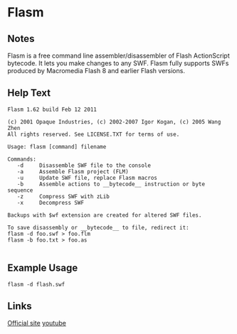 # Flasm

Notes
-------
Flasm is a free command line assembler/disassembler of Flash ActionScript bytecode. 
It lets you make changes to any SWF. Flasm fully supports SWFs produced by Macromedia Flash 8 and earlier Flash versions.

Help Text
-------
```
Flasm 1.62 build Feb 12 2011

(c) 2001 Opaque Industries, (c) 2002-2007 Igor Kogan, (c) 2005 Wang Zhen
All rights reserved. See LICENSE.TXT for terms of use.

Usage: flasm [command] filename

Commands:
   -d     Disassemble SWF file to the console
   -a     Assemble Flasm project (FLM)
   -u     Update SWF file, replace Flasm macros
   -b     Assemble actions to __bytecode__ instruction or byte sequence
   -z     Compress SWF with zLib
   -x     Decompress SWF

Backups with $wf extension are created for altered SWF files.

To save disassembly or __bytecode__ to file, redirect it:
flasm -d foo.swf > foo.flm
flasm -b foo.txt > foo.as


```

Example Usage
-------


```
flasm -d flash.swf
```

Links
-------
[Official site](http://www.nowrap.de/flasm)
[youtube](https://www.youtube.com/watch?v=evWx_6KDoMg)
